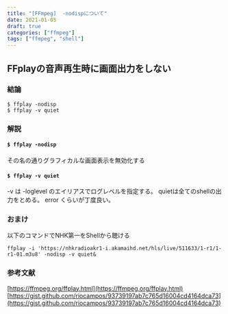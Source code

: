 ```yaml
---
title: "[FFmpeg]  -nodispについて"
date: 2021-01-05
draft: true
categories: ["ffmpeg"]
tags: ["ffmpeg", "shell"]
---
```


## FFplayの音声再生時に画面出力をしない

### 結論
``` $ ffplay -nodisp ```  
``` $ ffplay -v quiet ```

### 解説

#### ``` $ ffplay -nodisp ```

その名の通りグラフィカルな画面表示を無効化する

#### ``` $ ffplay -v quiet ```

-v は -loglevel のエイリアスでログレベルを指定する。
quietは全てのshellの出力をとめる。
error くらいが丁度良い。

### おまけ

以下のコマンドでNHK第一をShellから聴ける

``` ffplay -i 'https://nhkradioakr1-i.akamaihd.net/hls/live/511633/1-r1/1-r1-01.m3u8' -nodisp -v quiet& ```

### 参考文献
[https://ffmpeg.org/ffplay.html](https://ffmpeg.org/ffplay.html)
[https://gist.github.com/riocampos/93739197ab7c765d16004cd4164dca73](https://gist.github.com/riocampos/93739197ab7c765d16004cd4164dca73)
